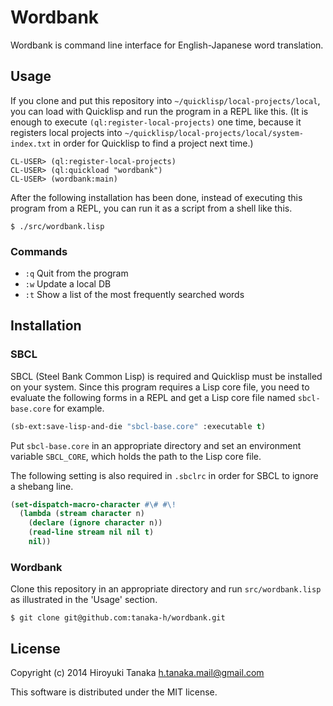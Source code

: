 # Wordbank

Wordbank is command line interface for English-Japanese word translation.

## Usage

If you clone and put this repository into `~/quicklisp/local-projects/local`, you can load with Quicklisp and run the program in a REPL like this. (It is enough to execute `(ql:register-local-projects)` one time, because it registers local projects into `~/quicklisp/local-projects/local/system-index.txt` in order for Quicklisp to find a project next time.)

```console
CL-USER> (ql:register-local-projects)
CL-USER> (ql:quickload "wordbank")
CL-USER> (wordbank:main)
```

After the following installation has been done, instead of executing this program from a REPL, you can run it as a script from a shell like this.

```console
$ ./src/wordbank.lisp
```

### Commands

* `:q` Quit from the program
* `:w` Update a local DB
* `:t` Show a list of the most frequently searched words

## Installation

### SBCL

SBCL (Steel Bank Common Lisp) is required and Quicklisp must be installed on your system. Since this program requires a Lisp core file, you need to evaluate the following forms in a REPL and get a Lisp core file named `sbcl-base.core` for example.

```cl
(sb-ext:save-lisp-and-die "sbcl-base.core" :executable t)
```

Put `sbcl-base.core` in an appropriate directory and set an environment variable `SBCL_CORE`, which holds the path to the Lisp core file.

The following setting is also required in `.sbclrc` in order for SBCL to ignore a shebang line.

```cl
(set-dispatch-macro-character #\# #\!
  (lambda (stream character n)
    (declare (ignore character n))
    (read-line stream nil nil t)
    nil))
```

### Wordbank

Clone this repository in an appropriate directory and run `src/wordbank.lisp` as illustrated in the 'Usage' section.

```console
$ git clone git@github.com:tanaka-h/wordbank.git
```

## License

Copyright (c) 2014 Hiroyuki Tanaka <h.tanaka.mail@gmail.com>

This software is distributed under the MIT license.
